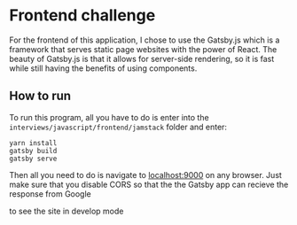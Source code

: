 # Frontend challenge

For the frontend of this application, I chose to use the Gatsby.js which is a framework that serves static page websites with the power of React. The beauty of Gatsby.js is that it allows for server-side rendering, so it is fast while still having the benefits of using components. 

## How to run
To run this program, all you have to do is enter into the `interviews/javascript/frontend/jamstack` folder and enter:

```
yarn install
gatsby build 
gatsby serve
```

Then all you need to do is navigate to [localhost:9000](localhost:9000) on any browser. Just make sure that you disable CORS so that the the Gatsby app can recieve the response from Google

to see the site in develop mode